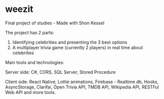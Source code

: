 # weezit
Final project of studies - Made with Shon Kessel

The project has 2 parts:
1) Identifying celebrities and presenting the 3 best options
2) A multiplayer trivia game (currently 2 players) in real time about celebrities

Main tools and technologies:

Server side: C#, CORS, SQL Server, Stored Procedure

Client side: React Native, Lottie animations, Firebase - Realtime db, Hooks, AsyncStorage, Clarifai, Open Trivia API, TMDB API, Wikipedia API, RESTFul Web API and more tools.
